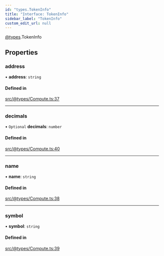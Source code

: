 ```yaml
---
id: "types.TokenInfo"
title: "Interface: TokenInfo"
sidebar_label: "TokenInfo"
custom_edit_url: null
---
```


[@types](../modules/types.md).TokenInfo

## Properties

### address

• **address**: `string`

#### Defined in

[src/@types/Compute.ts:37](https://github.com/deltaDAO/nautilus/blob/e44ffd7/src/@types/Compute.ts#L37)

___

### decimals

• `Optional` **decimals**: `number`

#### Defined in

[src/@types/Compute.ts:40](https://github.com/deltaDAO/nautilus/blob/e44ffd7/src/@types/Compute.ts#L40)

___

### name

• **name**: `string`

#### Defined in

[src/@types/Compute.ts:38](https://github.com/deltaDAO/nautilus/blob/e44ffd7/src/@types/Compute.ts#L38)

___

### symbol

• **symbol**: `string`

#### Defined in

[src/@types/Compute.ts:39](https://github.com/deltaDAO/nautilus/blob/e44ffd7/src/@types/Compute.ts#L39)
